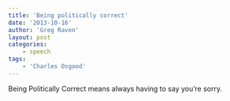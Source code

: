 ```yaml
---
title: 'Being politically correct'
date: '2013-10-16'
author: 'Greg Raven'
layout: post
categories:
    - speech
tags:
    - 'Charles Osgood'
---
```


Being Politically Correct means always having to say you’re sorry.